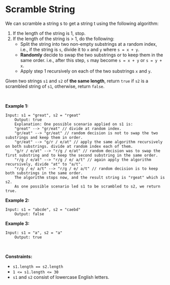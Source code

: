 # Scramble String


We can scramble a string s to get a string t using the following
algorithm:

1.  If the length of the string is 1, stop.
2.  If the length of the string is \> 1, do the following:
    - Split the string into two non-empty substrings at a random index,
      i.e., if the string is `s`, divide it to `x` and `y` where
      `s = x + y`.
    - **Randomly** decide to swap the two substrings or to keep them in
      the same order. i.e., after this step, `s` may become `s = x + y`
      or `s = y + x`.
    - Apply step 1 recursively on each of the two substrings `x` and
      `y`.

Given two strings `s1` and `s2` of **the same length**, return `true` if
`s2` is a scrambled string of `s1`, otherwise, return `false`.

 

**Example 1:**

    Input: s1 = "great", s2 = "rgeat"
        Output: true
        Explanation: One possible scenario applied on s1 is:
        "great" --> "gr/eat" // divide at random index.
        "gr/eat" --> "gr/eat" // random decision is not to swap the two substrings and keep them in order.
        "gr/eat" --> "g/r / e/at" // apply the same algorithm recursively on both substrings. divide at random index each of them.
        "g/r / e/at" --> "r/g / e/at" // random decision was to swap the first substring and to keep the second substring in the same order.
        "r/g / e/at" --> "r/g / e/ a/t" // again apply the algorithm recursively, divide "at" to "a/t".
        "r/g / e/ a/t" --> "r/g / e/ a/t" // random decision is to keep both substrings in the same order.
        The algorithm stops now, and the result string is "rgeat" which is s2.
        As one possible scenario led s1 to be scrambled to s2, we return true.
        

**Example 2:**

    Input: s1 = "abcde", s2 = "caebd"
        Output: false
        

**Example 3:**

    Input: s1 = "a", s2 = "a"
        Output: true
        

 

**Constraints:**

- `s1.length == s2.length`
- `1 <= s1.length <= 30`
- `s1` and `s2` consist of lowercase English letters.
